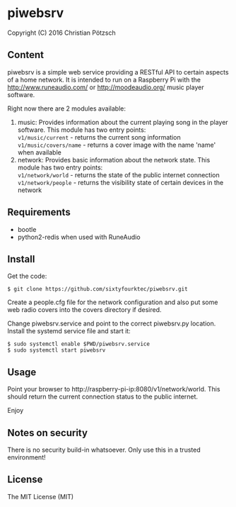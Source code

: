 # piwebsrv
Copyright (C) 2016 Christian Pötzsch

## Content

piwebsrv is a simple web service providing a RESTful API to certain aspects of a home network. It is intended to run on a Raspberry Pi with the http://www.runeaudio.com/ or http://moodeaudio.org/ music player software.

Right now there are 2 modules available:

 1. music:
    Provides information about the current playing song in the player software. This module has two entry points:  
    `v1/music/current` - returns the current song information  
    `v1/music/covers/name` - returns a cover image with the name 'name' when available  
 2. network:
    Provides basic information about the network state. This module has two entry points:  
    `v1/network/world` - returns the state of the public internet connection  
    `v1/network/people` - returns the visibility state of certain devices in the network  

## Requirements

 * bootle
 * python2-redis when used with RuneAudio

## Install

Get the code:

```
$ git clone https://github.com/sixtyfourktec/piwebsrv.git
```

Create a people.cfg file for the network configuration and also put some web radio covers into the covers directory if desired.

Change piwebsrv.service and point to the correct piwebsrv.py location. Install the systemd service file and start it:

```
$ sudo systemctl enable $PWD/piwebsrv.service
$ sudo systemctl start piwebsrv
```

## Usage

Point your browser to http://raspberry-pi-ip:8080/v1/network/world. This should return the current connection status to the public internet.

Enjoy

## Notes on security

There is no security build-in whatsoever. Only use this in a trusted environment!

## License
The MIT License (MIT)
